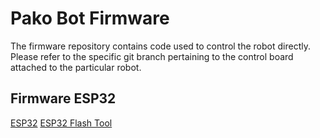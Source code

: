 # Pako Bot Firmware

The firmware repository contains code used to control the robot directly. Please refer to the specific git branch pertaining to the control board attached to the particular robot.

## Firmware ESP32
[ESP32](https://github.com/pakobots/firmware/tree/esp32)
[ESP32 Flash Tool](https://github.com/pakobots/firmware/releases/download/Flash_1.0.0/PakoBots.zip)
